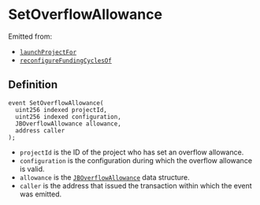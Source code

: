 # SetOverflowAllowance

Emitted from:

* [`launchProjectFor`](../write/launchprojectfor.md)
* [`reconfigureFundingCyclesOf`](../write/reconfigurefundingcyclesof.md)

## Definition

```solidity
event SetOverflowAllowance(
  uint256 indexed projectId,
  uint256 indexed configuration,
  JBOverflowAllowance allowance,
  address caller
);
```

* `projectId` is the ID of the project who has set an overflow allowance.
* `configuration` is the configuration during which the overflow allowance is valid.
* `allowance` is the [`JBOverflowAllowance`](../../../../data-structures/jboverflowallowance.md) data structure.
* `caller` is the address that issued the transaction within which the event was emitted.
